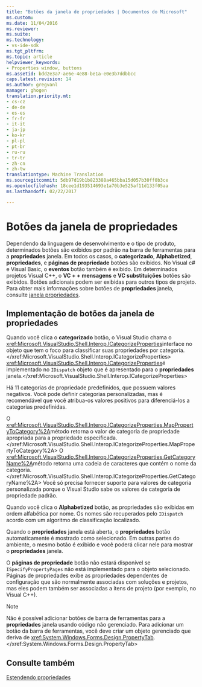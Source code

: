 ```yaml
---
title: "Botões da janela de propriedades | Documentos do Microsoft"
ms.custom: 
ms.date: 11/04/2016
ms.reviewer: 
ms.suite: 
ms.technology:
- vs-ide-sdk
ms.tgt_pltfrm: 
ms.topic: article
helpviewer_keywords:
- Properties window, buttons
ms.assetid: bdd2e3a7-ae6e-4e88-be1a-e0e3b7ddbbcc
caps.latest.revision: 14
ms.author: gregvanl
manager: ghogen
translation.priority.mt:
- cs-cz
- de-de
- es-es
- fr-fr
- it-it
- ja-jp
- ko-kr
- pl-pl
- pt-br
- ru-ru
- tr-tr
- zh-cn
- zh-tw
translationtype: Machine Translation
ms.sourcegitcommit: 5db97d19b1b823388a465bba15d057b30ff0b3ce
ms.openlocfilehash: 18cee1d193514693e1a70b3e525af11d133f05aa
ms.lasthandoff: 02/22/2017

---
```

# <a name="properties-window-buttons"></a>Botões da janela de propriedades
Dependendo da linguagem de desenvolvimento e o tipo de produto, determinados botões são exibidos por padrão na barra de ferramentas para a **propriedades** janela. Em todos os casos, o **categorizado**, **Alphabetized**, **propriedades**, e **páginas de propriedade** botões são exibidos. No Visual c# e Visual Basic, o **eventos** botão também é exibido. Em determinados projetos Visual C++, o **VC + + mensagens** e **VC substituições** botões são exibidos. Botões adicionais podem ser exibidas para outros tipos de projeto. Para obter mais informações sobre botões de **propriedades** janela, consulte [janela propriedades](../../ide/reference/properties-window.md).  
  
## <a name="implementation-of-properties-window-buttons"></a>Implementação de botões da janela de propriedades  
 Quando você clica o **categorizado** botão, o Visual Studio chama o <xref:Microsoft.VisualStudio.Shell.Interop.ICategorizeProperties>interface no objeto que tem o foco para classificar suas propriedades por categoria.</xref:Microsoft.VisualStudio.Shell.Interop.ICategorizeProperties> <xref:Microsoft.VisualStudio.Shell.Interop.ICategorizeProperties>é implementado no `IDispatch` objeto que é apresentado para o **propriedades** janela.</xref:Microsoft.VisualStudio.Shell.Interop.ICategorizeProperties>  
  
 Há 11 categorias de propriedade predefinidos, que possuem valores negativos. Você pode definir categorias personalizadas, mas é recomendável que você atribua-os valores positivos para diferenciá-los a categorias predefinidas.  
  
 O <xref:Microsoft.VisualStudio.Shell.Interop.ICategorizeProperties.MapPropertyToCategory%2A>método retorna o valor de categoria de propriedade apropriada para a propriedade especificada.</xref:Microsoft.VisualStudio.Shell.Interop.ICategorizeProperties.MapPropertyToCategory%2A> O <xref:Microsoft.VisualStudio.Shell.Interop.ICategorizeProperties.GetCategoryName%2A>método retorna uma cadeia de caracteres que contém o nome da categoria.</xref:Microsoft.VisualStudio.Shell.Interop.ICategorizeProperties.GetCategoryName%2A> Você só precisa fornecer suporte para valores de categoria personalizada porque o Visual Studio sabe os valores de categoria de propriedade padrão.  
  
 Quando você clica o **Alphabetized** botão, as propriedades são exibidas em ordem alfabética por nome. Os nomes são recuperados pelo `IDispatch` acordo com um algoritmo de classificação localizado.  
  
 Quando o **propriedades** janela está aberta, o **propriedades** botão automaticamente é mostrado como selecionado. Em outras partes do ambiente, o mesmo botão é exibido e você poderá clicar nele para mostrar o **propriedades** janela.  
  
 O **páginas de propriedade** botão não estará disponível se `ISpecifyPropertyPages` não está implementado para o objeto selecionado. Páginas de propriedades exibe as propriedades dependentes de configuração que são normalmente associadas com soluções e projetos, mas eles podem também ser associadas a itens de projeto (por exemplo, no Visual C++).  
  
> [!NOTE]
>  Não é possível adicionar botões de barra de ferramentas para a **propriedades** janela usando código não gerenciado. Para adicionar um botão da barra de ferramentas, você deve criar um objeto gerenciado que deriva de <xref:System.Windows.Forms.Design.PropertyTab>.</xref:System.Windows.Forms.Design.PropertyTab>  
  
## <a name="see-also"></a>Consulte também  
 [Estendendo propriedades](../../extensibility/internals/extending-properties.md)
